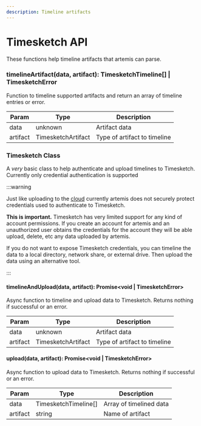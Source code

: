```yaml
---
description: Timeline artifacts
---
```


# Timesketch API

These functions help timeline artifacts that artemis can parse.

### timelineArtifact(data, artifact): TimesketchTimeline[] | TimesketchError

Function to timeline supported artifacts and return an array of timeline entries
or error.

| Param    | Type               | Description                  |
| -------- | ------------------ | ---------------------------- |
| data     | unknown            | Artifact data                |
| artifact | TimesketchArtifact | Type of artifact to timeline |

### Timesketch Class

A _very_ basic class to help authenticate and upload timelines to Timesketch. Currently only
credential authentication is supported

:::warning

Just like uploading to the [cloud](../../Intro//Collections/uploads.md)
currently artemis does not securely protect credentials used to authenticate to
Timesketch.

**This is important.** Timesketch has very limited support for any kind of
account permissions. If you create an account for artemis and an unauthorized
user obtains the credentials for the account they will be able upload, delete,
etc any data uploaded by artemis.

If you do not want to expose Timesketch credentials, you can timeline the data
to a local directory, network share, or external drive. Then upload the data
using an alternative tool.

:::

#### timelineAndUpload(data, artifact): Promise&lt;void | TimesketchError&gt;

Async function to timeline and upload data to Timesketch. Returns nothing if
successful or an error.

| Param    | Type               | Description                  |
| -------- | ------------------ | ---------------------------- |
| data     | unknown            | Artifact data                |
| artifact | TimesketchArtifact | Type of artifact to timeline |

#### upload(data, artifact): Promise&lt;void | TimesketchError&gt;

Async function to upload data to Timesketch. Returns nothing if
successful or an error.

| Param    | Type                 | Description             |
| -------- | -------------------- | ----------------------- |
| data     | TimesketchTimeline[] | Array of timelined data |
| artifact | string               | Name of artifact        |
